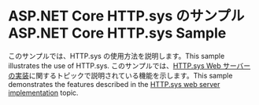 # <a name="aspnet-core-httpsys-sample"></a><span data-ttu-id="005cc-101">ASP.NET Core HTTP.sys のサンプル</span><span class="sxs-lookup"><span data-stu-id="005cc-101">ASP.NET Core HTTP.sys Sample</span></span>

<span data-ttu-id="005cc-102">このサンプルでは、HTTP.sys の使用方法を説明します。</span><span class="sxs-lookup"><span data-stu-id="005cc-102">This sample illustrates the use of HTTP.sys.</span></span> <span data-ttu-id="005cc-103">このサンプルでは、[HTTP.sys Web サーバーの実装](https://docs.microsoft.com/aspnet/core/fundamentals/servers/httpsys)に関するトピックで説明されている機能を示します。</span><span class="sxs-lookup"><span data-stu-id="005cc-103">This sample demonstrates the features described in the [HTTP.sys web server implementation](https://docs.microsoft.com/aspnet/core/fundamentals/servers/httpsys) topic.</span></span>
